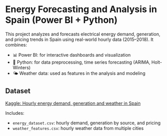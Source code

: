 # Energy Forecasting and Analysis in Spain (Power BI + Python)

This project analyzes and forecasts electrical energy demand, generation, and pricing trends in Spain using real-world hourly data (2015–2018). It combines:

- 📊 Power BI: for interactive dashboards and visualization
- 🐍 Python: for data preprocessing, time series forecasting (ARIMA, Holt-Winters)
- 🌤️ Weather data: used as features in the analysis and modeling

## Dataset
[Kaggle: Hourly energy demand, generation and weather in Spain](https://www.kaggle.com/datasets/nicholasjhana/energy-consumption-generation-prices-and-weather)

Includes:
- `energy_dataset.csv`: hourly demand, generation by source, and pricing
- `weather_features.csv`: hourly weather data from multiple cities
